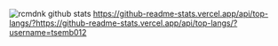 ![rcmdnk github stats](https://github-readme-stats.vercel.app/api?username=tsemb012)
https://github-readme-stats.vercel.app/api/top-langs/?https://github-readme-stats.vercel.app/api/top-langs/?username=tsemb012

